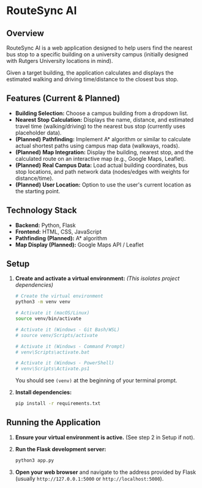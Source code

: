 # RouteSync AI

## Overview

RouteSync AI is a web application designed to help users find the nearest bus stop to a specific building on a university campus (initially designed with Rutgers University locations in mind).

Given a target building, the application calculates and displays the estimated walking and driving time/distance to the closest bus stop.

## Features (Current & Planned)

*   **Building Selection:** Choose a campus building from a dropdown list.
*   **Nearest Stop Calculation:** Displays the name, distance, and estimated travel time (walking/driving) to the nearest bus stop (currently uses placeholder data).
*   **(Planned)** **Pathfinding:** Implement A* algorithm or similar to calculate actual shortest paths using campus map data (walkways, roads).
*   **(Planned)** **Map Integration:** Display the building, nearest stop, and the calculated route on an interactive map (e.g., Google Maps, Leaflet).
*   **(Planned)** **Real Campus Data:** Load actual building coordinates, bus stop locations, and path network data (nodes/edges with weights for distance/time).
*   **(Planned)** **User Location:** Option to use the user's current location as the starting point.

## Technology Stack

*   **Backend:** Python, Flask
*   **Frontend:** HTML, CSS, JavaScript
*   **Pathfinding (Planned):** A* algorithm
*   **Map Display (Planned):** Google Maps API / Leaflet

## Setup

1.  **Create and activate a virtual environment:**
    *(This isolates project dependencies)*
    ```bash
    # Create the virtual environment
    python3 -m venv venv

    # Activate it (macOS/Linux)
    source venv/bin/activate

    # Activate it (Windows - Git Bash/WSL)
    # source venv/Scripts/activate

    # Activate it (Windows - Command Prompt)
    # venv\Scripts\activate.bat

    # Activate it (Windows - PowerShell)
    # venv\Scripts\Activate.ps1
    ```
    You should see `(venv)` at the beginning of your terminal prompt.

3.  **Install dependencies:**
    ```bash
    pip install -r requirements.txt
    ```

## Running the Application

1.  **Ensure your virtual environment is active.** (See step 2 in Setup if not).

2.  **Run the Flask development server:**
    ```bash
    python3 app.py
    ```

3.  **Open your web browser** and navigate to the address provided by Flask (usually `http://127.0.0.1:5000` or `http://localhost:5000`).

